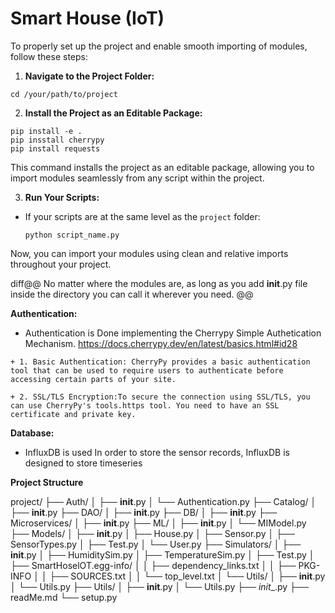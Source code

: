 # Smart House (IoT)

To properly set up the project and enable smooth importing of modules, follow these steps:

1. **Navigate to the Project Folder:**
```
cd /your/path/to/project
```
2. **Install the Project as an Editable Package:**
```
pip install -e .
pip insstall cherrypy
pip install requests
```

This command installs the project as an editable package, allowing you to import modules seamlessly from any script within the project.


3. **Run Your Scripts:**
- If your scripts are at the same level as the `project` folder:
  ```
  python script_name.py
  ```
Now, you can import your modules using clean and relative imports throughout your project.

diff@@ No matter where the modules are, as long as you add __init__.py file inside the directory you can call it wherever you need. @@

**Authentication:**
- Authentication is Done implementing the Cherrypy Simple Authetication Mechanism. https://docs.cherrypy.dev/en/latest/basics.html#id28
```
+ 1. Basic Authentication: CherryPy provides a basic authentication tool that can be used to require users to authenticate before accessing certain parts of your site.

+ 2. SSL/TLS Encryption:To secure the connection using SSL/TLS, you can use CherryPy's tools.https tool. You need to have an SSL certificate and private key.
```

**Database:**
- InfluxDB is used In order to store the sensor records, InfluxDB is designed to store timeseries



**Project Structure**

project/
├── Auth/
│   ├── __init__.py
│   └── Authentication.py
├── Catalog/
│   ├── __init__.py
├── DAO/
│   ├── __init__.py
├── DB/
│   ├── __init__.py
├── Microservices/
│   ├── __init__.py
├── ML/
│   ├── __init__.py
│   └── MIModel.py
├── Models/
│   ├── __init__.py
│   ├── House.py
│   ├── Sensor.py
│   ├── SensorTypes.py
│   ├── Test.py
│   └── User.py
├── Simulators/
│   ├── __init__.py
│   ├── HumiditySim.py
│   ├── TemperatureSim.py
│   ├── Test.py
│   ├── SmartHoselOT.egg-info/
│   │   ├── dependency_links.txt
│   │   ├── PKG-INFO
│   │   ├── SOURCES.txt
│   │   └── top_level.txt
│   └── Utils/
│       ├── __init__.py
│       └── Utils.py
├── Utils/
│   ├── __init__.py
│   └── Utils.py
├── _init__.py
├── readMe.md
└── setup.py